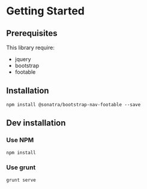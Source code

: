Getting Started
===============

Prerequisites
-------------

This library require:

- jquery
- bootstrap
- footable

Installation
------------

```
npm install @sonatra/bootstrap-nav-footable --save
```

Dev installation
----------------

### Use NPM

```
npm install
```

### Use grunt

```
grunt serve
```
